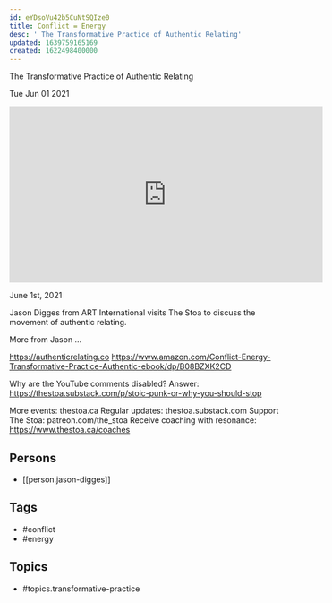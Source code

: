 ```yaml
---
id: eYDsoVu42b5CuNtSQIze0
title: Conflict = Energy
desc: ' The Transformative Practice of Authentic Relating'
updated: 1639759165169
created: 1622498400000
---
```



 The Transformative Practice of Authentic Relating

Tue Jun 01 2021

<iframe width="560" height="315" src="https://www.youtube.com/embed/_EHorhjF_ko" title="Conflict = Energy: The Transformative Practice of Authentic Relating w/ Jason Digges" frameborder="0" allow="accelerometer; autoplay; clipboard-write; encrypted-media; gyroscope; picture-in-picture" allowfullscreen ></iframe>

June 1st, 2021

Jason Digges from ART International visits The Stoa to discuss the movement of authentic relating. 

More from Jason …

https://authenticrelating.co
https://www.amazon.com/Conflict-Energy-Transformative-Practice-Authentic-ebook/dp/B08BZXK2CD

Why are the YouTube comments disabled? Answer: https://thestoa.substack.com/p/stoic-punk-or-why-you-should-stop

More events: thestoa.ca
Regular updates: thestoa.substack.com
Support The Stoa: patreon.com/the_stoa
Receive coaching with resonance: https://www.thestoa.ca/coaches

## Persons

- [[person.jason-digges]]

## Tags

- #conflict
- #energy

## Topics

- #topics.transformative-practice

